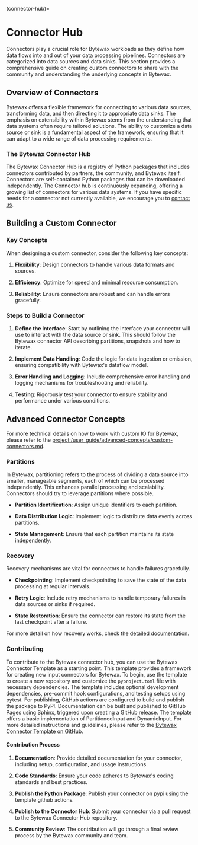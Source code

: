 (connector-hub)=
# Connector Hub

Connectors play a crucial role for Bytewax workloads as they define
how data flows into and out of your data processing pipelines.
Connectors are categorized into data sources and data sinks. This
section provides a comprehensive guide on creating custom connectors
to share with the community and understanding the underlying concepts
in Bytewax.

## Overview of Connectors

Bytewax offers a flexible framework for connecting to various data
sources, transforming data, and then directing it to appropriate data
sinks. The emphasis on extensibility within Bytewax stems from the
understanding that data systems often require tailored solutions. The
ability to customize a data source or sink is a fundamental aspect of
the framework, ensuring that it can adapt to a wide range of data
processing requirements.

### The Bytewax Connector Hub

The Bytewax Connector Hub is a registry of Python packages that
includes connectors contributed by partners, the community, and
Bytewax itself. Connectors are self-contained Python packages that can
be downloaded independently. The Connector hub is continuously
expanding, offering a growing list of connectors for various data
systems. If you have specific needs for a connector not currently
available, we encourage you to [contact
us](https://www.bytewax.io/contact-us/).

## Building a Custom Connector

### Key Concepts

When designing a custom connector, consider the following key
concepts:

1. **Flexibility**: Design connectors to handle various data formats
   and sources.

2. **Efficiency**: Optimize for speed and minimal resource
   consumption.

3. **Reliability**: Ensure connectors are robust and can handle errors
   gracefully.

### Steps to Build a Connector

1. **Define the Interface**: Start by outlining the interface your
   connector will use to interact with the data source or sink. This
   should follow the Bytewax connector API describing partitions,
   snapshots and how to iterate.

2. **Implement Data Handling**: Code the logic for data ingestion or
   emission, ensuring compatibility with Bytewax's dataflow model.

3. **Error Handling and Logging**: Include comprehensive error
   handling and logging mechanisms for troubleshooting and
   reliability.

4. **Testing**: Rigorously test your connector to ensure stability and
   performance under various conditions.

## Advanced Connector Concepts

For more technical details on how to work with custom IO for Bytewax,
please refer to the
<project:/user_guide/advanced-concepts/custom-connectors.md>.

### Partitions

In Bytewax, partitioning refers to the process of dividing a data
source into smaller, manageable segments, each of which can be
processed independently. This enhances parallel processing and
scalability. Connectors should try to leverage partitions where
possible.

- **Partition Identification**: Assign unique identifiers to each
  partition.

- **Data Distribution Logic**: Implement logic to distribute data
  evenly across partitions.

- **State Management**: Ensure that each partition maintains its state
  independently.

### Recovery

Recovery mechanisms are vital for connectors to handle failures
gracefully.

- **Checkpointing**: Implement checkpointing to save the state of the
  data processing at regular intervals.

- **Retry Logic**: Include retry mechanisms to handle temporary
  failures in data sources or sinks if required.

- **State Restoration**: Ensure the connector can restore its state
  from the last checkpoint after a failure.

For more detail on how recovery works, check the [detailed
documentation](/user_guide/concepts/recovery.md).

### Contributing

To contribute to the Bytewax connector hub, you can use the Bytewax
Connector Template as a starting point. This template provides a
framework for creating new input connectors for Bytewax. To begin, use
the template to create a new repository and customize the
`pyproject.toml` file with necessary dependencies. The template
includes optional development dependencies, pre-commit hook
configurations, and testing setups using pytest. For publishing,
GitHub actions are configured to build and publish the package to
PyPI. Documentation can be built and published to GitHub Pages using
Sphinx, triggered upon creating a GitHub release. The template offers
a basic implementation of PartitionedInput and DynamicInput. For more
detailed instructions and guidelines, please refer to the [Bytewax
Connector Template on
GitHub](https://github.com/bytewax/bytewax-connector-template).

#### Contribution Process

1. **Documentation**: Provide detailed documentation for your
   connector, including setup, configuration, and usage instructions.

2. **Code Standards**: Ensure your code adheres to Bytewax's coding
   standards and best practices.

3. **Publish the Python Package**: Publish your connector on pypi
   using the template github actions.

4. **Publish to the Connector Hub**: Submit your connector via a pull
   request to the Bytewax Connector Hub repository.

5. **Community Review**: The contribution will go through a final
   review process by the Bytewax community and team.
